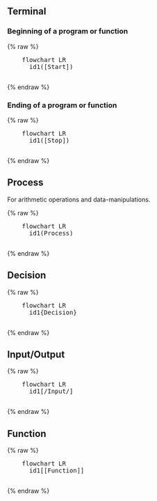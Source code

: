 
## Terminal 

### Beginning of a program or function

{% raw %} 
  <pre class="mermaid">
    flowchart LR
      id1([Start])
  </pre>
{% endraw %}

### Ending of a program or function

{% raw %} 
  <pre class="mermaid">
    flowchart LR
      id1([Stop])
  </pre>  
{% endraw %}

## Process

For arithmetic operations and data-manipulations. 

{% raw %} 
  <pre class="mermaid">
    flowchart LR
      id1(Process)
  </pre>  
{% endraw %}

## Decision

{% raw %} 
  <pre class="mermaid">
    flowchart LR
      id1{Decision}
  </pre>  
{% endraw %}

## Input/Output

{% raw %} 
  <pre class="mermaid">
    flowchart LR
      id1[/Input/]
  </pre>  
{% endraw %}

## Function

{% raw %} 
  <pre class="mermaid">
    flowchart LR
      id1[[Function]]
  </pre>  
{% endraw %}


